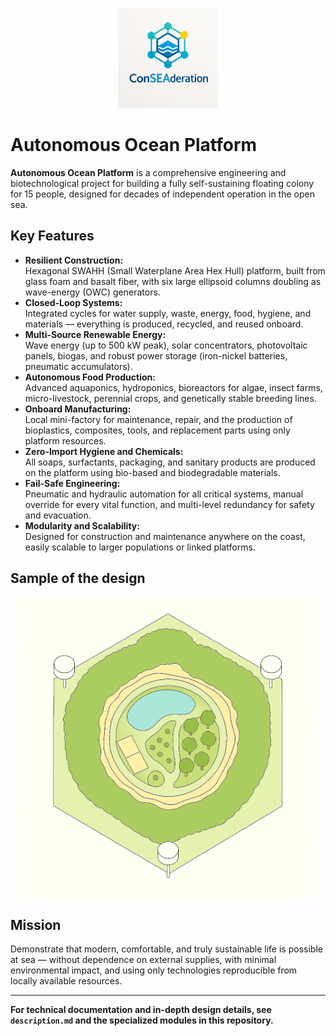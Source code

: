<p align="center">
  <img src="logo.png" alt="Autonomous Ocean Platform Logo" width="160"/>
</p>

# Autonomous Ocean Platform

**Autonomous Ocean Platform** is a comprehensive engineering and biotechnological project for building a fully self-sustaining floating colony for 15 people, designed for decades of independent operation in the open sea.

## Key Features

- **Resilient Construction:**  
  Hexagonal SWAHH (Small Waterplane Area Hex Hull) platform, built from glass foam and basalt fiber, with six large ellipsoid columns doubling as wave-energy (OWC) generators.
- **Closed-Loop Systems:**  
  Integrated cycles for water supply, waste, energy, food, hygiene, and materials — everything is produced, recycled, and reused onboard.
- **Multi-Source Renewable Energy:**  
  Wave energy (up to 500 kW peak), solar concentrators, photovoltaic panels, biogas, and robust power storage (iron-nickel batteries, pneumatic accumulators).
- **Autonomous Food Production:**  
  Advanced aquaponics, hydroponics, bioreactors for algae, insect farms, micro-livestock, perennial crops, and genetically stable breeding lines.
- **Onboard Manufacturing:**  
  Local mini-factory for maintenance, repair, and the production of bioplastics, composites, tools, and replacement parts using only platform resources.
- **Zero-Import Hygiene and Chemicals:**  
  All soaps, surfactants, packaging, and sanitary products are produced on the platform using bio-based and biodegradable materials.
- **Fail-Safe Engineering:**  
  Pneumatic and hydraulic automation for all critical systems, manual override for every vital function, and multi-level redundancy for safety and evacuation.
- **Modularity and Scalability:**  
  Designed for construction and maintenance anywhere on the coast, easily scalable to larger populations or linked platforms.

## Sample of the design

<p align="center">
  <img src="plan.png" alt="Platform Top View" width="480"/>
</p>


## Mission

Demonstrate that modern, comfortable, and truly sustainable life is possible at sea — without dependence on external supplies, with minimal environmental impact, and using only technologies reproducible from locally available resources.

---

**For technical documentation and in-depth design details, see `description.md` and the specialized modules in this repository.**

